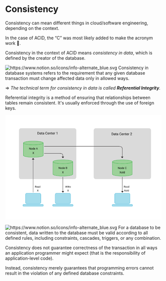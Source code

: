 # Consistency

Consistency can mean different things in cloud/software engineering, depending on the context.

In the case of ACID, the “C” was most likely added to make the acronym work 🙂.

Consistency in the context of ACID means *consistency in data*, which is defined by the creator of the database.

<aside>
<img src="https://www.notion.so/icons/info-alternate_blue.svg" alt="https://www.notion.so/icons/info-alternate_blue.svg" width="40px" /> Consistency in database systems refers to the requirement that any given database transaction must change affected data only in allowed ways.

⇒ *The technical term for consistency in data is called **Referential Integrity**.*

</aside>

Referential integrity is a method of ensuring that relationships between tables  remain consistent. It's usually enforced through the use of foreign keys.

![Untitled](Relational/Consistency%20a53755ad08664f14b87cdb8b798877eb/Untitled.png)

<aside>
<img src="https://www.notion.so/icons/info-alternate_blue.svg" alt="https://www.notion.so/icons/info-alternate_blue.svg" width="40px" /> For a database to be consistent, data written to the database must be valid according to all defined rules, including constraints, cascades, triggers, or any combination.

</aside>

Consistency does not guarantee correctness of the transaction in all ways an application programmer might expect (that is the responsibility of application-level code).

Instead, consistency merely guarantees that programming errors cannot result in the violation of any defined database constraints.